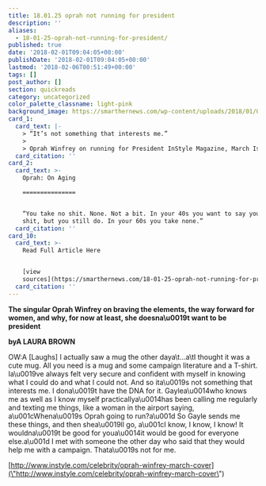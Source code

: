 ```yaml
---
title: 18.01.25 oprah not running for president
description: ''
aliases:
  - 18-01-25-oprah-not-running-for-president/
published: true
date: '2018-02-01T09:04:05+00:00'
publishDate: '2018-02-01T09:04:05+00:00'
lastmod: '2018-02-06T00:51:49+00:00'
tags: []
post_author: []
section: quickreads
category: uncategorized
color_palette_classname: light-pink
background_image: https://smarthernews.com/wp-content/uploads/2018/01/Oprah_Winfrey_2010.jpg
card_1:
  card_text: |-
    > “It’s not something that interests me.”
    > 
    > Oprah Winfrey on running for President InStyle Magazine, March Issue 2018
  card_citation: ''
card_2:
  card_text: >-
    Oprah: On Aging

    ===============


    “You take no shit. None. Not a bit. In your 40s you want to say you take no
    shit, but you still do. In your 60s you take none.”
  card_citation: ''
card_10:
  card_text: >-
    Read Full Article Here


    [view
    sources](https://smarthernews.com/18-01-25-oprah-not-running-for-president/)
  card_citation: ''
---
```

**The singular Oprah Winfrey on braving the elements, the way forward for women, and why, for now at least, she doesna\\u0019t want to be president**

**byA LAURA BROWN**

OW:A \[Laughs\] I actually saw a mug the other daya\\t…a\\tI thought it was a cute mug. All you need is a mug and some campaign literature and a T-shirt. Ia\\u0019ve always felt very secure and confident with myself in knowing what I could do and what I could not. And so ita\\u0019s not something that interests me. I dona\\u0019t have the DNA for it. Gaylea\\u0014who knows me as well as I know myself practicallya\\u0014has been calling me regularly and texting me things, like a woman in the airport saying, a\\u001cWhena\\u0019s Oprah going to run?a\\u001d So Gayle sends me these things, and then shea\\u0019ll go, a\\u001cI know, I know, I know! It wouldna\\u0019t be good for youa\\u0014it would be good for everyone else.a\\u001d I met with someone the other day who said that they would help me with a campaign. Thata\\u0019s not for me.

[http://www.instyle.com/celebrity/oprah-winfrey-march-cover](\"http://www.instyle.com/celebrity/oprah-winfrey-march-cover\")